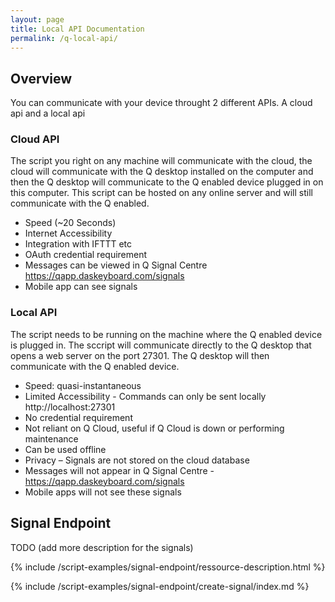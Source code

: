 ```yaml
---
layout: page
title: Local API Documentation
permalink: /q-local-api/
---
```




## Overview
You can communicate with your device throught 2 different APIs.
A cloud api and a local api

### Cloud API
The script you right on any machine will communicate with the cloud,
the cloud will communicate with the Q desktop installed on the computer and then the Q desktop will
communicate to the Q enabled device plugged in on this computer.
This script can be hosted on any online server and will still communicate with the Q enabled.

-	Speed (~20 Seconds)
-	Internet Accessibility
-	Integration with IFTTT etc
-	OAuth credential requirement
-	Messages can be viewed in Q Signal Centre https://qapp.daskeyboard.com/signals
-	Mobile app can see signals


### Local API
The script needs to be running on the machine where the Q enabled device is plugged in. 
The sccript will communicate directly to the Q desktop that opens a web server on the port 27301.
The Q desktop will then communicate with the Q enabled device.

- Speed: quasi-instantaneous
-	Limited Accessibility - Commands can only be sent locally http://localhost:27301
-	No credential requirement
-	Not reliant on Q Cloud, useful if Q Cloud is down or performing maintenance
- Can be used offline
-	Privacy – Signals are not stored on the cloud database
-	Messages will not appear in Q Signal Centre - https://qapp.daskeyboard.com/signals
-	Mobile apps will not see these signals


## Signal Endpoint

TODO (add more description for the signals)

{% include /script-examples/signal-endpoint/ressource-description.html %}

{% include /script-examples/signal-endpoint/create-signal/index.md %}






